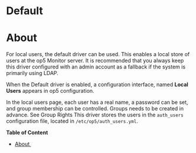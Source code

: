 # Default

# About 

For local users, the default driver can be used. This enables a local store of users at the op5 Monitor server. It is recommended that you always keep this driver configured with an admin account as a fallback if the system is primarily using LDAP.

When the Default driver is enabled, a configuration interface, named **Local Users** appears in op5 configuration.

In the local users page, each user has a real name, a password can be set, and group membership can be controlled. Groups needs to be created in advance. See Group Rights
This driver stores the users in the `auth_users` configuration file, located in `/etc/op5/auth_users.yml`.

**Table of Content**

-   [About ](#Default-About)

